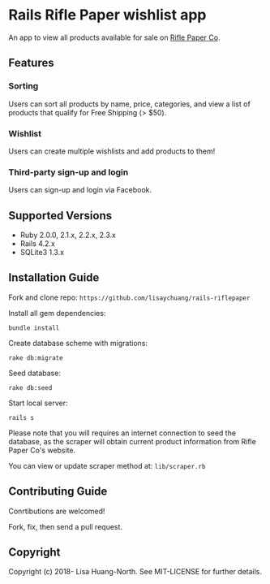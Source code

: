 # Rails Rifle Paper wishlist app

An app to view all products available for sale on [Rifle Paper Co](https://riflepaperco.com/shop/).

## Features

### Sorting 
Users can sort all products by name, price, categories, and view a list of products that qualify for Free Shipping (> $50).

### Wishlist
Users can create multiple wishlists and add products to them!

### Third-party sign-up and login

Users can sign-up and login via Facebook.

## Supported Versions
- Ruby 2.0.0, 2.1.x, 2.2.x, 2.3.x
- Rails 4.2.x
- SQLite3 1.3.x

## Installation Guide

Fork and clone repo: 
` https://github.com/lisaychuang/rails-riflepaper `
 
Install all gem dependencies:

` bundle install `

Create database scheme with migrations:

` rake db:migrate `

Seed database:

` rake db:seed ` 

Start local server:

` rails s `

Please note that you will requires an internet connection to seed the database, as the scraper will obtain current product information from Rifle Paper Co's website.

You can view or update scraper method at: `lib/scraper.rb`

## Contributing Guide
Conrtibutions are welcomed! 

Fork, fix, then send a pull request.

## Copyright

Copyright (c) 2018- Lisa Huang-North. See MIT-LICENSE for further details.